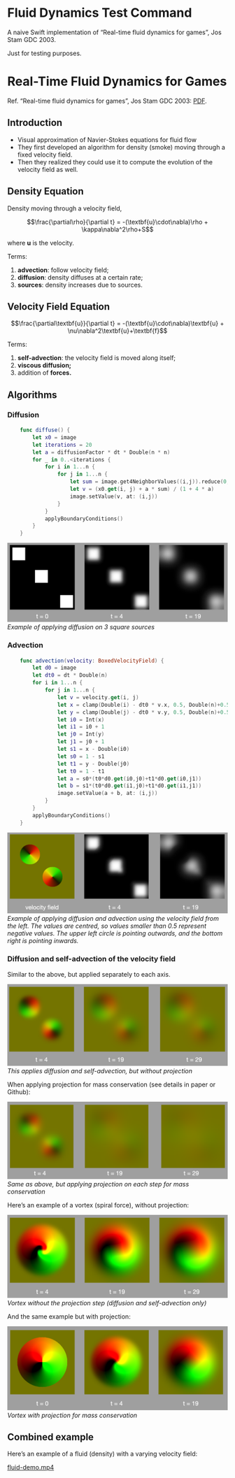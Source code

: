 # Fluid Dynamics Test Command

A naive Swift implementation of “Real-time fluid dynamics for games”, Jos Stam GDC 2003.

Just for testing purposes.

# Real-Time Fluid Dynamics for Games

Ref. “Real-time fluid dynamics for games”, Jos Stam GDC 2003: [PDF](https://www.researchgate.net/publication/2560062_Real-Time_Fluid_Dynamics_for_Games).

## Introduction

- Visual approximation of Navier-Stokes equations for fluid flow
- They first developed an algorithm for density (smoke) moving through a fixed velocity field.
- Then they realized they could use it to compute the evolution of the velocity field as well.

## Density Equation

Density moving through a velocity field,

```math
\frac{\partial\rho}{\partial t} = -(\textbf{u}\cdot\nabla)\rho + \kappa\nabla^2\rho+S
```

where **u** is the velocity.

Terms:

1. **advection**: follow velocity field;
2. **diffusion**: density diffuses at a certain rate;
3. **sources**: density increases due to sources.

## Velocity Field Equation

```math
\frac{\partial\textbf{u}}{\partial t} = -(\textbf{u}\cdot\nabla)\textbf{u} + \nu\nabla^2\textbf{u}+\textbf{f}
```

Terms:

1. **self-advection**: the velocity field is moved along itself;
2. **viscous diffusion;**
3. addition of **forces.**

## Algorithms

### Diffusion

```swift
    func diffuse() {
        let x0 = image
        let iterations = 20
        let a = diffusionFactor * dt * Double(n * n)
        for _ in 0..<iterations {
            for i in 1...n {
                for j in 1...n {
                    let sum = image.get4NeighborValues((i,j)).reduce(0, +)
                    let v = (x0.get(i, j) + a * sum) / (1 + 4 * a)
                    image.setValue(v, at: (i,j))
                }
            }
            applyBoundaryConditions()
        }
    }
```

![diffusion.png](figures/diffusion.png)
*Example of applying diffusion on 3 square sources*

### Advection

```swift
    func advection(velocity: BoxedVelocityField) {
        let d0 = image
        let dt0 = dt * Double(n)
        for i in 1...n {
            for j in 1...n {
                let v = velocity.get(i, j)
                let x = clamp(Double(i) - dt0 * v.x, 0.5, Double(n)+0.5)
                let y = clamp(Double(j) - dt0 * v.y, 0.5, Double(n)+0.5)
                let i0 = Int(x)
                let i1 = i0 + 1
                let j0 = Int(y)
                let j1 = j0 + 1
                let s1 = x - Double(i0)
                let s0 = 1 - s1
                let t1 = y - Double(j0)
                let t0 = 1 - t1
                let a = s0*(t0*d0.get(i0,j0)+t1*d0.get(i0,j1))
                let b = s1*(t0*d0.get(i1,j0)+t1*d0.get(i1,j1))
                image.setValue(a + b, at: (i,j))
            }
        }
        applyBoundaryConditions()
    }
```

![advection.png](figures/advection.png)
*Example of applying diffusion and advection using the velocity field from the left. The values are centred, so values smaller than 0.5 represent negative values. The upper left circle is pointing outwards, and the bottom right is pointing inwards.*

### Diffusion and self-advection of the velocity field

Similar to the above, but applied separately to each axis.

![omni-no-projection.png](figures/omni-no-projection.png)
*This applies diffusion and self-advection, but without projection*

When applying projection for mass conservation (see details in paper or Github):

![omni-projection.png](figures/omni-projection.png)
*Same as above, but applying projection on each step for mass conservation*

Here’s an example of a vortex (spiral force), without projection:

![vortex-no-projection.png](figures/vortex-no-projection.png)
*Vortex without the projection step (diffusion and self-advection only)*

And the same example but with projection:

![vortex-projection.png](figures/vortex-projection.png)
*Vortex with projection for mass conservation*

## Combined example

Here’s an example of a fluid (density) with a varying velocity field:

[fluid-demo.mp4](figures/fluid-demo.mp4)
